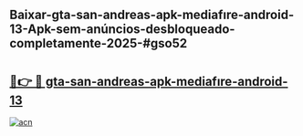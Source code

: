 ## Baixar-gta-san-andreas-apk-mediafıre-android-13-Apk-sem-anúncios-desbloqueado-completamente-2025-#gso52

# <h2><a href="https://ainizakaria.my?title=gta-san-andreas-apk-mediafıre-android-13&ref=22M">🔗👉 🔴 gta-san-andreas-apk-mediafıre-android-13</a></h2>

[![acn](https://github.com/user-attachments/assets/0f9c940e-d8b0-45ae-aac7-cd30a18b3e1c)](https://ainizakaria.my?title=gta-san-andreas-apk-mediafıre-android-13&ref=22M)

